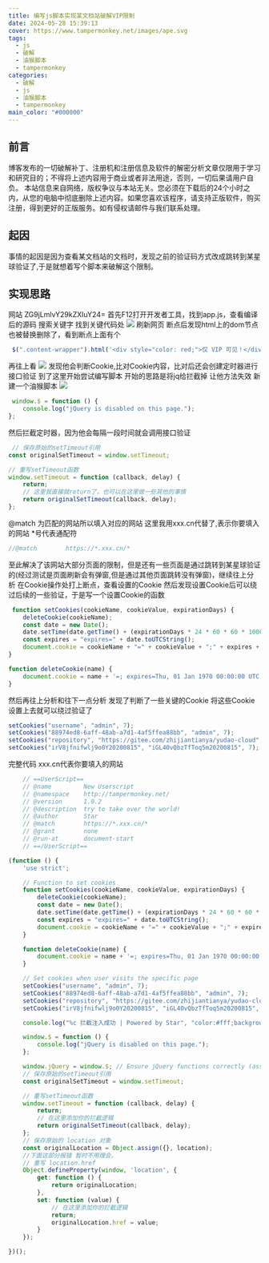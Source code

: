 ```yaml
---
title: 编写js脚本实现某文档站破解VIP限制
date: 2024-05-28 15:39:13
cover: https://www.tampermonkey.net/images/ape.svg
tags:
  - js
  - 破解
  - 油猴脚本
  - tampermonkey
categories:
  - 破解
  - js
  - 油猴脚本
  - tampermonkey
main_color: "#000000"
---
```


## 前言

博客发布的一切破解补丁、注册机和注册信息及软件的解密分析文章仅限用于学习和研究目的；不得将上述内容用于商业或者非法用途，否则，一切后果请用户自负。
本站信息来自网络，版权争议与本站无关。您必须在下载后的24个小时之内，从您的电脑中彻底删除上述内容。如果您喜欢该程序，请支持正版软件，购买注册，得到更好的正版服务。如有侵权请邮件与我们联系处理。

## 起因

事情的起因是因为查看某文档站的文档时，发现之前的验证码方式改成跳转到某星球验证了,于是就想着写个脚本来破解这个限制。

## 实现思路

网站 ZG9jLmlvY29kZXIuY24=
首先F12打开开发者工具，找到app.js，查看编译后的源码
搜索关键字 找到关键代码处
![](https://cdn.cbd.int/ahua666-panimg@1.0.52/img/20240617163430.png)
刷新网页 断点后发现html上的dom节点也被替换删除了，看到断点上面有个

```javascript
 $(".content-wrapper").html('<div style="color: red;">仅 VIP 可见！</div>')
```

再往上看
![](https://cdn.cbd.int/ahua666-panimg@1.0.52/img/20240617164004.png)
发现他会判断Cookie,比对Cookie内容，比对后还会创建定时器进行接口验证
到了这里开始尝试编写脚本
开始的思路是将jq给拦截掉 让他方法失效
新建一个油猴脚本
![](https://cdn.cbd.int/ahua666-panimg@1.0.52/img/20240617165122.png)

```javascript
 window.$ = function () {
    console.log("jQuery is disabled on this page.");
};
```

然后拦截定时器，因为他会每隔一段时间就会调用接口验证

```javascript
 // 保存原始的setTimeout引用
const originalSetTimeout = window.setTimeout;

// 重写setTimeout函数
window.setTimeout = function (callback, delay) {
    return;
    // 这里我直接就return了，也可以在这里做一些其他的事情
    return originalSetTimeout(callback, delay);
};
```

@match 为匹配的网站所以填入对应的网站
这里我用xxx.cn代替了,表示你要填入的网站 *号代表通配符

```javascript
//@match        https://*.xxx.cn/*
```

至此解决了该网站大部分页面的限制，但是还有一些页面是通过跳转到某星球验证的(经过测试是页面刷新会有弹窗,但是通过其他页面跳转没有弹窗)，继续往上分析
在Cookie操作处打上断点，查看设置的Cookie
然后发现设置Cookie后可以绕过后续的一些验证，于是写一个设置Cookie的函数

```javascript
 function setCookies(cookieName, cookieValue, expirationDays) {
    deleteCookie(cookieName);
    const date = new Date();
    date.setTime(date.getTime() + (expirationDays * 24 * 60 * 60 * 1000));
    const expires = "expires=" + date.toUTCString();
    document.cookie = cookieName + "=" + cookieValue + ";" + expires + ";path=/";
}

function deleteCookie(name) {
    document.cookie = name + '=; expires=Thu, 01 Jan 1970 00:00:00 UTC; path=/;';
}
```
然后再往上分析和往下一点分析 发现了判断了一些关键的Cookie
将这些Cookie设置上去就可以绕过验证了

```javascript
setCookies("username", "admin", 7);
setCookies("88974ed8-6aff-48ab-a7d1-4af5ffea88bb", "admin", 7);
setCookies("repository", "https://gitee.com/zhijiantianya/yudao-cloud", 7);
setCookies("irV8jfnifwlj9o0Y20200815", "iGL4OvQbzTfToq5m20200815", 7);
```
完整代码
xxx.cn代表你要填入的网站
```javascript
    // ==UserScript==
    // @name         New Userscript
    // @namespace    http://tampermonkey.net/
    // @version      1.0.2
    // @description  try to take over the world!
    // @author       Star
    // @match        https://*.xxx.cn/*
    // @grant        none
    // @run-at       document-start
    // ==/UserScript==

(function () {
    'use strict';

    // Function to set cookies
    function setCookies(cookieName, cookieValue, expirationDays) {
        deleteCookie(cookieName);
        const date = new Date();
        date.setTime(date.getTime() + (expirationDays * 24 * 60 * 60 * 1000));
        const expires = "expires=" + date.toUTCString();
        document.cookie = cookieName + "=" + cookieValue + ";" + expires + ";path=/";
    }

    function deleteCookie(name) {
        document.cookie = name + '=; expires=Thu, 01 Jan 1970 00:00:00 UTC; path=/;';
    }

    // Set cookies when user visits the specific page
    setCookies("username", "admin", 7);
    setCookies("88974ed8-6aff-48ab-a7d1-4af5ffea88bb", "admin", 7);
    setCookies("repository", "https://gitee.com/zhijiantianya/yudao-cloud", 7);
    setCookies("irV8jfnifwlj9o0Y20200815", "iGL4OvQbzTfToq5m20200815", 7);

    console.log("%c 拦截注入成功 | Powered by Star", "color:#fff;background:linear-gradient(270deg,#986fee,#8695e6,#68b7dd,#18d7d3);padding:8px 15px;border-radius:15px");

    window.$ = function () {
        console.log("jQuery is disabled on this page.");
    };

    window.jQuery = window.$; // Ensure jQuery functions correctly (assuming they don't rely on $)
    // 保存原始的setTimeout引用
    const originalSetTimeout = window.setTimeout;

    // 重写setTimeout函数
    window.setTimeout = function (callback, delay) {
        return;
        // 在这里添加你的拦截逻辑
        return originalSetTimeout(callback, delay);
    };
    // 保存原始的 location 对象
    const originalLocation = Object.assign({}, location);
    //下面这部分报错 暂时不用理会。
    // 重写 location.href
    Object.defineProperty(window, 'location', {
        get: function () {
            return originalLocation;
        },
        set: function (value) {
            // 在这里添加你的拦截逻辑
            return;
            originalLocation.href = value;
        }
    });

})();

```
